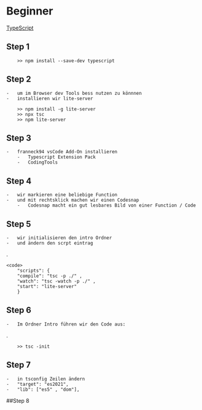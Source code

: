 # Beginner

  [TypeScript](https://www.typescriptlang.org/)

## Step 1

        >> npm install --save-dev typescript

## Step 2

    -   um im Browser dev Tools bess nutzen zu könnnen
    -   installieren wir lite-server
    
        >> npm install -g lite-server
        >> npx tsc
        >> npm lite-server

## Step 3

    -   franneck94 vsCode Add-On installieren
        -   Typescript Extension Pack
        -   CodingTools

## Step 4

    -   wir markieren eine beliebige Function
    -   und mit rechtsklick machen wir einen Codesnap
        -   Codesnap macht ein gut lesbares Bild von einer Function / Code

## Step 5

    -   wir initialisieren den intro Ordner
    -   und ändern den scrpt eintrag
.

    <code>
        "scripts": {
        "compile": "tsc -p ./" ,
        "watch": "tsc -watch -p ./" ,
        "start": "lite-server"
        }

## Step 6

    -   Im Ordner Intro führen wir den Code aus:
.

        >> tsc -init

## Step 7

    -   in tsconfig Zeilen ändern
    -   "target": "es2021",
    -   "lib": ["es5" , "dom"],

##Step 8 